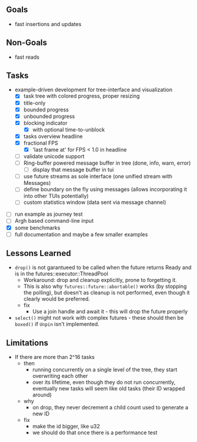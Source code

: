 ## Goals

* fast insertions and updates

## Non-Goals
* fast reads

## Tasks

* example-driven development for tree-interface and visualization
  * [x] task tree with colored progress, proper resizing 
  * [x] title-only
  * [x] bounded progress
  * [x] unbounded progress
  * [x] blocking indicator
    * [x] with optional time-to-unblock
  * [x] tasks overview headline
  * [x] fractional FPS
    * [x] 'last frame at' for FPS < 1.0 in headline
  * [ ] validate unicode support
  * [ ] Ring-buffer powered message buffer in tree (done, info, warn, error)
    * [ ] display that message buffer in tui
  * [ ] use future streams as sole interface (one unified stream with Messages)
  * [ ] define boundary on the fly using messages (allows incorporating it into other TUIs potentially)
  * [ ] custom statistics window (data sent via message channel)
* [ ] run example as journey test
* [ ] Argh based command-line input
* [x] some benchmarks
* [ ] full documentation and maybe a few smaller examples

## Lessons Learned

* `drop()` is not garantueed to be called when the future returns Ready and is in the futures::executor::ThreadPool
  * Workaround: drop and cleanup explicitly, prone to forgetting it.
  * This is also why `futures::future::abortable()` works (by stopping the polling), but doesn't as cleanup is not performed,
    even though it clearly would be preferred.
  * fix
    * Use a join handle and await it - this will drop the future properly
* `select()` might not work with complex futures - these should then be `boxed()` if `Unpin` isn't implemented.

## Limitations

* If there are more than 2^16 tasks
  * then
    * running concurrently on a single level of the tree, they start overwriting each other
    * over its lifetime, even though they do not run concurrently, eventually new tasks will seem like old tasks (their ID wrapped around)
  * why
    * on drop, they never decrement a child count used to generate a new ID
  * fix
    * make the id bigger, like u32
    * we should do that once there is a performance test
